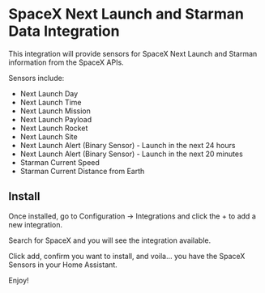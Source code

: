 # SpaceX Next Launch and Starman Data Integration

This integration will provide sensors for SpaceX Next Launch and Starman information from the SpaceX APIs.

Sensors include:
- Next Launch Day
- Next Launch Time
- Next Launch Mission
- Next Launch Payload
- Next Launch Rocket
- Next Launch Site
- Next Launch Alert (Binary Sensor) - Launch in the next 24 hours
- Next Launch Alert (Binary Sensor) - Launch in the next 20 minutes
- Starman Current Speed
- Starman Current Distance from Earth

## Install

Once installed, go to Configuration -> Integrations and click the + to add a new integration.

Search for SpaceX and you will see the integration available.

Click add, confirm you want to install, and voila... you have the SpaceX Sensors in your Home Assistant.

Enjoy!